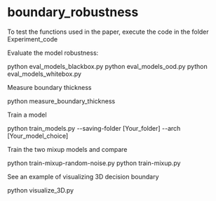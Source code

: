 # boundary_robustness

To test the functions used in the paper, execute the code in the folder Experiment_code

Evaluate the model robustness:

python eval_models_blackbox.py
python eval_models_ood.py
python eval_models_whitebox.py

Measure boundary thickness

python measure_boundary_thickness

Train a model

python train_models.py --saving-folder [Your_folder] --arch [Your_model_choice]

Train the two mixup models and compare

python train-mixup-random-noise.py
python train-mixup.py

See an example of visualizing 3D decision boundary

python visualize_3D.py

